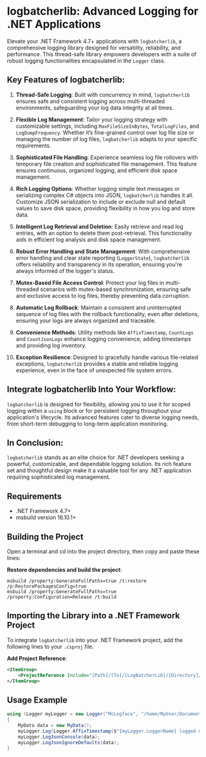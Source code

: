 # logbatcherlib: Advanced Logging for .NET Applications

Elevate your .NET Framework 4.7+ applications with `logbatcherlib`, a comprehensive logging library designed for versatility, reliability, and performance. This thread-safe library empowers developers with a suite of robust logging functionalities encapsulated in the `Logger` class.

## Key Features of logbatcherlib:

1. **Thread-Safe Logging**: Built with concurrency in mind, `logbatcherlib` ensures safe and consistent logging across multi-threaded environments, safeguarding your log data integrity at all times.

2. **Flexible Log Management**: Tailor your logging strategy with customizable settings, including `MaxFileSizeInBytes`, `TotalLogFiles`, and `LogDumpFrequency`. Whether it’s fine-grained control over log file size or managing the number of log files, `logbatcherlib` adapts to your specific requirements.

3. **Sophisticated File Handling**: Experience seamless log file rollovers with temporary file creation and sophisticated file management. This feature ensures continuous, organized logging, and efficient disk space management.

4. **Rich Logging Options**: Whether logging simple text messages or serializing complex C# objects into JSON, `logbatcherlib` handles it all. Customize JSON serialization to include or exclude null and default values to save disk space, providing flexibility in how you log and store data.

5. **Intelligent Log Retrieval and Deletion**: Easily retrieve and read log entries, with an option to delete them post-retrieval. This functionality aids in efficient log analysis and disk space management.

6. **Robust Error Handling and State Management**: With comprehensive error handling and clear state reporting (`LoggerState`), `logbatcherlib` offers reliability and transparency in its operation, ensuring you're always informed of the logger's status.

7. **Mutex-Based File Access Control**: Protect your log files in multi-threaded scenarios with mutex-based synchronization, ensuring safe and exclusive access to log files, thereby preventing data corruption.

8. **Automatic Log Rollback**: Maintain a consistent and uninterrupted sequence of log files with the rollback functionality, even after deletions, ensuring your logs are always organized and traceable.

9. **Convenience Methods**: Utility methods like `AffixTimestamp`, `CountLogs` and `CountJsonLogs` enhance logging convenience, adding timestamps and providing log inventory.

10. **Exception Resilience**: Designed to gracefully handle various file-related exceptions, `logbatcherlib` provides a stable and reliable logging experience, even in the face of unexpected file system errors.

## Integrate logbatcherlib Into Your Workflow:

`logbatcherlib` is designed for flexibility, allowing you to use it for scoped logging within a `using` block or for persistent logging throughout your application's lifecycle. Its advanced features cater to diverse logging needs, from short-term debugging to long-term application monitoring.

## In Conclusion:

`logbatcherlib` stands as an elite choice for .NET developers seeking a powerful, customizable, and dependable logging solution. Its rich feature set and thoughtful design make it a valuable tool for any .NET application requiring sophisticated log management.

## Requirements
- .NET Framework 4.7+
- msbuild version 16.10.1+

## Building the Project
Open a terminal and cd into the project directory, then copy and paste these lines:

**Restore dependencies and build the project**:
```console
msbuild /property:GenerateFullPaths=true /t:restore /p:RestorePackagesConfig=true
msbuild /property:GenerateFullPaths=true /property:Configuration=Release /t:build
```

## Importing the Library into a .NET Framework Project

To integrate `logbatcherlib` into your .NET Framework project, add the following lines to your `.csproj` file.

**Add Project Reference**:
   ```xml
   <ItemGroup>
       <ProjectReference Include="[Path]/[To]/[LogBatcherLib]/[Directory]/*.csproj" />
   </ItemGroup>
   ```

## Usage Example
```csharp
using (Logger myLogger = new Logger("McLogface", "/home/MyUser/Documents/MyLogs/testLog", 10))
{
    MyData data = new MyData();
    myLogger.Log(Logger.AffixTimestamp($"{myLogger.LoggerName} logged my data."));
    myLogger.LogJsonConsole(data);
    myLogger.LogJsonIgnoreDefaults(data);
}
```